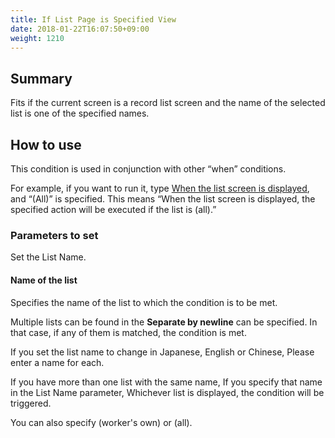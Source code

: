 ```yaml
---
title: If List Page is Specified View
date: 2018-01-22T16:07:50+09:00
weight: 1210
---
```

## Summary

Fits if the current screen is a record list screen and the name of the selected list is one of the specified names.

## How to use

This condition is used in conjunction with other “when” conditions.

For example, if you want to run it, type [When the list screen is displayed](../../condition_event/when_record_list_show), and “(All)” is specified. This means “When the list screen is displayed, the specified action will be executed if the list is (all).”

### Parameters to set

Set the List Name.

#### Name of the list

Specifies the name of the list to which the condition is to be met.

Multiple lists can be found in the **Separate by newline** can be specified. In that case, if any of them is matched, the condition is met.

If you set the list name to change in Japanese, English or Chinese, Please enter a name for each.

If you have more than one list with the same name, If you specify that name in the List Name parameter, Whichever list is displayed, the condition will be triggered.

You can also specify (worker's own) or (all).
